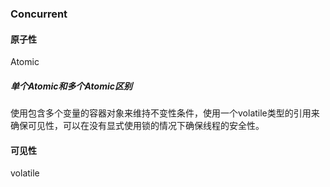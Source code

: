 ### Concurrent

#### 原子性
Atomic

##### 单个Atomic和多个Atomic区别
使用包含多个变量的容器对象来维持不变性条件，使用一个volatile类型的引用来确保可见性，可以在没有显式使用锁的情况下确保线程的安全性。

#### 可见性
volatile

#### 
